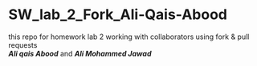# SW_lab_2_Fork_Ali-Qais-Abood
this repo for homework lab 2 working with collaborators using fork & pull requests  
***Ali qais Abood*** and ***Ali Mohammed Jawad***
